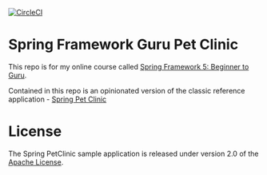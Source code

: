 [![CircleCI](https://dl.circleci.com/status-badge/img/gh/kev5655/sfg-pet-clinic/tree/main.svg?style=svg)](https://dl.circleci.com/status-badge/redirect/gh/kev5655/sfg-pet-clinic/tree/main)
# Spring Framework Guru Pet Clinic

This repo is for my online course called [Spring Framework 5: Beginner to Guru](https://www.udemy.com/spring-framework-5-beginner-to-guru/?couponCode=GITHUB_SFGPETCLINIC).

Contained in this repo is an opinionated version of the classic reference application - [Spring Pet Clinic](https://github.com/spring-projects/spring-petclinic)



# License

The Spring PetClinic sample application is released under version 2.0 of the [Apache License](http://www.apache.org/licenses/LICENSE-2.0).
